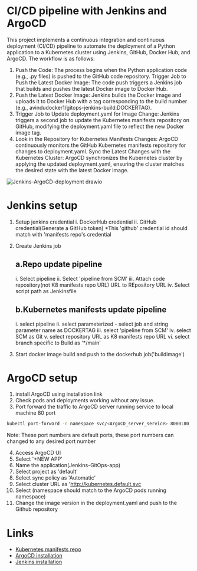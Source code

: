 # CI/CD pipeline with Jenkins and ArgoCD  
This project implements a continuous integration and continuous deployment (CI/CD) pipeline to automate the deployment of a Python application to a Kubernetes cluster using Jenkins, GitHub, Docker Hub, and ArgoCD. The workflow is as follows:

1. Push the Code: The process begins when the Python application code (e.g., .py files) is pushed to the GitHub code repository.
Trigger Job to Push the Latest Docker Image: The code push triggers a Jenkins job that builds and pushes the latest Docker image to Docker Hub.
2. Push the Latest Docker Image: Jenkins builds the Docker image and uploads it to Docker Hub with a tag corresponding to the build number (e.g., avindudocker1/gitops-jenkins-build:DOCKERTAG).
3. Trigger Job to Update deployment.yaml for Image Change: Jenkins triggers a second job to update the Kubernetes manifests repository on GitHub, modifying the deployment.yaml file to reflect the new Docker image tag.
4. Look in the Repository for Kubernetes Manifests Changes: ArgoCD continuously monitors the GitHub Kubernetes manifests repository for changes to deployment.yaml.
Sync the Latest Changes with the Kubernetes Cluster: ArgoCD synchronizes the Kubernetes cluster by applying the updated deployment.yaml, ensuring the cluster matches the desired state with the latest Docker image.

![Jenkins-ArgoCD-deployment drawio](https://github.com/user-attachments/assets/615f37a7-50a5-4c6b-a2e6-efb9d5527488)

# Jenkins setup

1. Setup jenkins credential
   i. DockerHub credential
   ii. GitHub credential(Generate a GitHub token) 
	*This 'github' credential id should match with 'manifests repo's credential

2. Create Jenkins job

   a.Repo update pipeline
   --------------------
   i. Select pipeline
   ii. Select 'pipeline from SCM'
   iii. Attach code repository(not K8 manifests repo URL) URL to REpository URL
   iv. Select script path as Jenkinsfile
  
   b.Kubernetes manifests update pipeline
   ------------------------------------
   i. select pipeline
   ii. select parameterized
       - select job and string parameter name as DOCKERTAG
   iii. select 'pipeline from SCM'
   iv. select SCM as Git
   v.  select repository URL as K8 manifests repo URL
   vi. select branch specific to Build as '*/main'    

3. Start docker image build and push to the dockerhub job('buildimage')

# ArgoCD setup
1. install ArgoCD using installation link
2. Check pods and deployments working without any issue.
3. Port forward the traffic to ArgoCD server running service to local machine 80 port
```bash
kubectl port-forward -n namespace svc/<ArgoCD_server_service> 8080:80
```
Note: These port numbers are default ports, these port numbers can changed to any desired port number

4. Access ArgoCD UI
5. Select '+NEW APP'
6. Name the application(Jenkins-GitOps-app)
7. Select project as 'default'
8. Select sync policy as 'Automatic'
9. Select cluster URL as 'http://kubernetes.default.svc
10. Select <namespace> (namespace should match to the ArgoCD pods running namespace)
11. Change the image version in the deployment.yaml and push to the Github repository

# Links

- [Kubernetes manifests repo](https://github.com/GitAvi001/CI-CD-Jenkins-ArgoCD)
- [ArgoCD installation](https://argo-cd.readthedocs.io/en/stable/getting_started/)
- [Jenkins installation](https://www.jenkins.io/doc/book/installing/)

